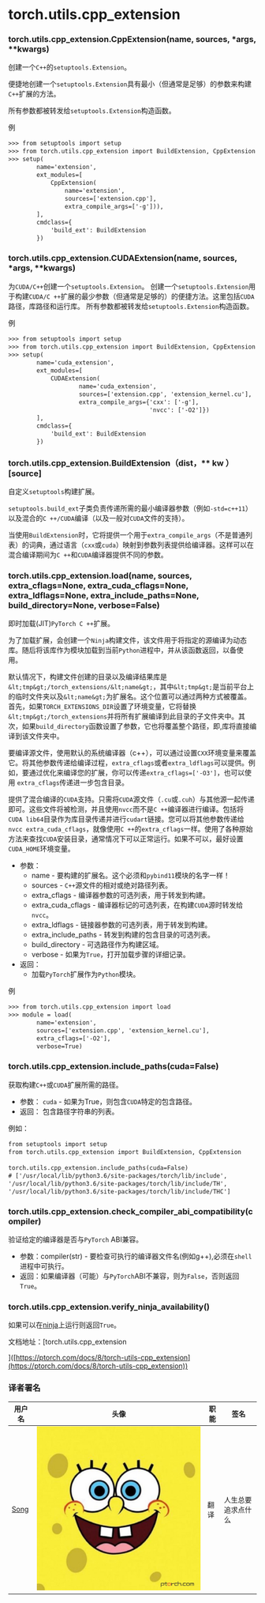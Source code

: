 

# torch.utils.cpp_extension

### torch.utils.cpp_extension.CppExtension(name, sources, *args, **kwargs)

创建一个`C++`的`setuptools.Extension`。

便捷地创建一个`setuptools.Extension`具有最小（但通常是足够）的参数来构建`C++`扩展的方法。

所有参数都被转发给`setuptools.Extension`构造函数。

例

```
>>> from setuptools import setup
>>> from torch.utils.cpp_extension import BuildExtension, CppExtension
>>> setup(
        name='extension',
        ext_modules=[
            CppExtension(
                name='extension',
                sources=['extension.cpp'],
                extra_compile_args=['-g'])),
        ],
        cmdclass={
            'build_ext': BuildExtension
        })
```

### torch.utils.cpp_extension.CUDAExtension(name, sources, *args, **kwargs)

为`CUDA/C++`创建一个`setuptools.Extension`。 创建一个`setuptools.Extension`用于构建`CUDA/C ++`扩展的最少参数（但通常是足够的）的便捷方法。这里包括`CUDA`路径，库路径和运行库。 所有参数都被转发给`setuptools.Extension`构造函数。

例

```
>>> from setuptools import setup
>>> from torch.utils.cpp_extension import BuildExtension, CppExtension
>>> setup(
        name='cuda_extension',
        ext_modules=[
            CUDAExtension(
                    name='cuda_extension',
                    sources=['extension.cpp', 'extension_kernel.cu'],
                    extra_compile_args={'cxx': ['-g'],
                                        'nvcc': ['-O2']})
        ],
        cmdclass={
            'build_ext': BuildExtension
        })
```

### torch.utils.cpp_extension.BuildExtension（dist，** kw ）[source]

自定义`setuptools`构建扩展。

`setuptools.build_ext`子类负责传递所需的最小编译器参数（例如`-std=c++11`）以及混合的`C ++/CUDA`编译（以及一般对`CUDA`文件的支持）。

当使用`BuildExtension`时，它将提供一个用于`extra_compile_args`（不是普通列表）的词典，通过语言（`cxx`或`cuda`）映射到参数列表提供给编译器。这样可以在混合编译期间为`C ++`和`CUDA`编译器提供不同的参数。

### torch.utils.cpp_extension.load(name, sources, extra_cflags=None, extra_cuda_cflags=None, extra_ldflags=None, extra_include_paths=None, build_directory=None, verbose=False)

即时加载(JIT)`PyTorch C ++`扩展。

为了加载扩展，会创建一个`Ninja`构建文件，该文件用于将指定的源编译为动态库。随后将该库作为模块加载到当前`Python`进程中，并从该函数返回，以备使用。

默认情况下，构建文件创建的目录以及编译结果库是`&lt;tmp&gt;/torch_extensions/&lt;name&gt;`，其中`&lt;tmp&gt;`是当前平台上的临时文件夹以及`&lt;name&gt;`为扩展名。这个位置可以通过两种方式被覆盖。首先，如果`TORCH_EXTENSIONS_DIR`设置了环境变量，它将替换`&lt;tmp&gt;/torch_extensions`并将所有扩展编译到此目录的子文件夹中。其次，如果`build_directory`函数设置了参数，它也将覆盖整个路径，即,库将直接编译到该文件夹​​中。

要编译源文件，使用默认的系统编译器（c++），可以通过设置`CXX`环境变量来覆盖它。将其他参数传递给编译过程，`extra_cflags`或者`extra_ldflags`可以提供。例如，要通过优化来编译您的扩展，你可以传递`extra_cflags=['-O3']`，也可以使用 `extra_cflags`传递进一步包含目录。

提供了混合编译的`CUDA`支持。只需将`CUDA`源文件（`.cu`或`.cuh`）与其他源一起传递即可。这些文件将被检测，并且使用`nvcc`而不是`C ++`编译器进行编译。包括将`CUDA lib64`目录作为库目录传递并进行`cudart`链接。您可以将其他参数传递给`nvcc extra_cuda_cflags`，就像使用`C ++`的`extra_cflags`一样。使用了各种原始方法来查找`CUDA`安装目录，通常情况下可以正常运行。如果不可以，最好设置`CUDA_HOME`环境变量。

*   参数：
    *   name - 要构建的扩展名。这个必须和`pybind11`模块的名字一样！
    *   sources - `C++`源文件的相对或绝对路径列表。
    *   extra_cflags - 编译器参数的可选列表，用于转发到构建。
    *   extra_cuda_cflags - 编译器标记的可选列表，在构建`CUDA`源时转发给`nvcc`。
    *   extra_ldflags - 链接器参数的可选列表，用于转发到构建。
    *   extra_include_paths - 转发到构建的包含目录的可选列表。
    *   build_directory - 可选路径作为构建区域。
    *   verbose - 如果为`True`，打开加载步骤的详细记录。
*   返回：
    *   加载`PyTorch`扩展作为`Python`模块。

例

```
>>> from torch.utils.cpp_extension import load
>>> module = load(
        name='extension',
        sources=['extension.cpp', 'extension_kernel.cu'],
        extra_cflags=['-O2'],
        verbose=True)
```

### torch.utils.cpp_extension.include_paths(cuda=False)

获取构建`C++`或`CUDA`扩展所需的路径。

*   参数： `cuda` - 如果为True，则包含`CUDA`特定的包含路径。
*   返回： 包含路径字符串的列表。

例如：

```
from setuptools import setup
from torch.utils.cpp_extension import BuildExtension, CppExtension

torch.utils.cpp_extension.include_paths(cuda=False)
# ['/usr/local/lib/python3.6/site-packages/torch/lib/include', '/usr/local/lib/python3.6/site-packages/torch/lib/include/TH', '/usr/local/lib/python3.6/site-packages/torch/lib/include/THC']
```

### torch.utils.cpp_extension.check_compiler_abi_compatibility(compiler)

验证给定的编译器是否与`PyTorch` ABI兼容。

*   参数：compiler(str) - 要检查可执行的编译器文件名(例如g++),必须在`shell`进程中可执行。
*   返回：如果编译器（可能）与`PyTorch`ABI不兼容，则为`False`，否则返回`True`。

### torch.utils.cpp_extension.verify_ninja_availability()

如果可以在[ninja](https://ninja-build.org/)上运行则返回`True`。

文档地址：[torch.utils.cpp_extension

]([https://ptorch.com/docs/8/torch-utils-cpp_extension](https://ptorch.com/docs/8/torch-utils-cpp_extension))

### 译者署名

| 用户名 | 头像 | 职能 | 签名 |
| --- | --- | --- | --- |
| [Song](https://ptorch.com) | ![](img/2018033000352689884.jpeg) | 翻译 | 人生总要追求点什么 |


